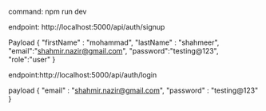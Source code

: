 command: npm run dev

endpoint: http://localhost:5000/api/auth/signup

Payload {
"firstName" : "mohammad",
"lastName" : "shahmeer",
"email":"shahmir.nazir@gmail.com",
"password":"testing@123",
"role":"user"
}

endpoint:http://localhost:5000/api/auth/login

payload {
"email" : "shahmir.nazir@gmail.com",
"password" : "testing@123"
}
